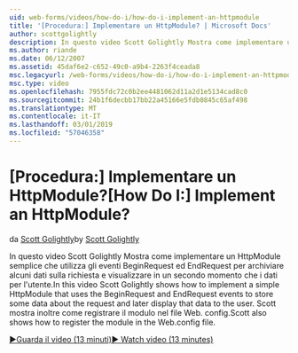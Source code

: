 ```yaml
---
uid: web-forms/videos/how-do-i/how-do-i-implement-an-httpmodule
title: '[Procedura:] Implementare un HttpModule? | Microsoft Docs'
author: scottgolightly
description: In questo video Scott Golightly Mostra come implementare un HttpModule semplice che utilizza gli eventi BeginRequest ed EndRequest per archiviare alcuni dati sulle richieste di e...
ms.author: riande
ms.date: 06/12/2007
ms.assetid: 45daf6e2-c652-49c0-a9b4-2263f4ceada8
msc.legacyurl: /web-forms/videos/how-do-i/how-do-i-implement-an-httpmodule
msc.type: video
ms.openlocfilehash: 7955fdc72c0b2ee4481062d11a2d1e5134cad8c0
ms.sourcegitcommit: 24b1f6decbb17bb22a45166e5fdb0845c65af498
ms.translationtype: MT
ms.contentlocale: it-IT
ms.lasthandoff: 03/01/2019
ms.locfileid: "57046358"
---
```

<a name="how-do-i-implement-an-httpmodule"></a><span data-ttu-id="ec391-104">[Procedura:] Implementare un HttpModule?</span><span class="sxs-lookup"><span data-stu-id="ec391-104">[How Do I:] Implement an HttpModule?</span></span>
====================
<span data-ttu-id="ec391-105">da [Scott Golightly](https://github.com/scottgolightly)</span><span class="sxs-lookup"><span data-stu-id="ec391-105">by [Scott Golightly](https://github.com/scottgolightly)</span></span>

<span data-ttu-id="ec391-106">In questo video Scott Golightly Mostra come implementare un HttpModule semplice che utilizza gli eventi BeginRequest ed EndRequest per archiviare alcuni dati sulla richiesta e visualizzare in un secondo momento che i dati per l'utente.</span><span class="sxs-lookup"><span data-stu-id="ec391-106">In this video Scott Golightly shows how to implement a simple HttpModule that uses the BeginRequest and EndRequest events to store some data about the request and later display that data to the user.</span></span> <span data-ttu-id="ec391-107">Scott mostra inoltre come registrare il modulo nel file Web. config.</span><span class="sxs-lookup"><span data-stu-id="ec391-107">Scott also shows how to register the module in the Web.config file.</span></span>

[<span data-ttu-id="ec391-108">&#9654;Guarda il video (13 minuti)</span><span class="sxs-lookup"><span data-stu-id="ec391-108">&#9654; Watch video (13 minutes)</span></span>](https://channel9.msdn.com/Blogs/ASP-NET-Site-Videos/how-do-i-implement-an-httpmodule)
